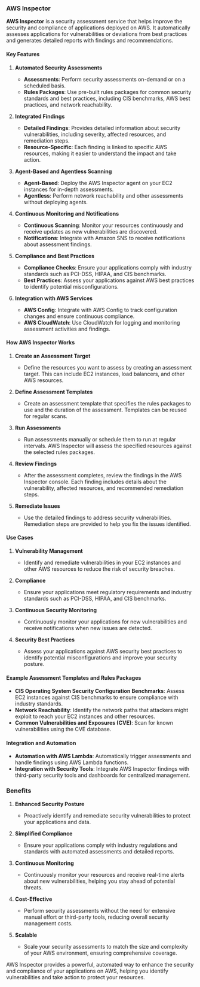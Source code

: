 ### AWS Inspector

**AWS Inspector** is a security assessment service that helps improve the security and compliance of applications deployed on AWS. It automatically assesses applications for vulnerabilities or deviations from best practices and generates detailed reports with findings and recommendations.

#### Key Features

1. **Automated Security Assessments**
   - **Assessments**: Perform security assessments on-demand or on a scheduled basis.
   - **Rules Packages**: Use pre-built rules packages for common security standards and best practices, including CIS benchmarks, AWS best practices, and network reachability.

2. **Integrated Findings**
   - **Detailed Findings**: Provides detailed information about security vulnerabilities, including severity, affected resources, and remediation steps.
   - **Resource-Specific**: Each finding is linked to specific AWS resources, making it easier to understand the impact and take action.

3. **Agent-Based and Agentless Scanning**
   - **Agent-Based**: Deploy the AWS Inspector agent on your EC2 instances for in-depth assessments.
   - **Agentless**: Perform network reachability and other assessments without deploying agents.

4. **Continuous Monitoring and Notifications**
   - **Continuous Scanning**: Monitor your resources continuously and receive updates as new vulnerabilities are discovered.
   - **Notifications**: Integrate with Amazon SNS to receive notifications about assessment findings.

5. **Compliance and Best Practices**
   - **Compliance Checks**: Ensure your applications comply with industry standards such as PCI-DSS, HIPAA, and CIS benchmarks.
   - **Best Practices**: Assess your applications against AWS best practices to identify potential misconfigurations.

6. **Integration with AWS Services**
   - **AWS Config**: Integrate with AWS Config to track configuration changes and ensure continuous compliance.
   - **AWS CloudWatch**: Use CloudWatch for logging and monitoring assessment activities and findings.

#### How AWS Inspector Works

1. **Create an Assessment Target**
   - Define the resources you want to assess by creating an assessment target. This can include EC2 instances, load balancers, and other AWS resources.

2. **Define Assessment Templates**
   - Create an assessment template that specifies the rules packages to use and the duration of the assessment. Templates can be reused for regular scans.

3. **Run Assessments**
   - Run assessments manually or schedule them to run at regular intervals. AWS Inspector will assess the specified resources against the selected rules packages.

4. **Review Findings**
   - After the assessment completes, review the findings in the AWS Inspector console. Each finding includes details about the vulnerability, affected resources, and recommended remediation steps.

5. **Remediate Issues**
   - Use the detailed findings to address security vulnerabilities. Remediation steps are provided to help you fix the issues identified.

#### Use Cases

1. **Vulnerability Management**
   - Identify and remediate vulnerabilities in your EC2 instances and other AWS resources to reduce the risk of security breaches.

2. **Compliance**
   - Ensure your applications meet regulatory requirements and industry standards such as PCI-DSS, HIPAA, and CIS benchmarks.

3. **Continuous Security Monitoring**
   - Continuously monitor your applications for new vulnerabilities and receive notifications when new issues are detected.

4. **Security Best Practices**
   - Assess your applications against AWS security best practices to identify potential misconfigurations and improve your security posture.

#### Example Assessment Templates and Rules Packages

- **CIS Operating System Security Configuration Benchmarks**: Assess EC2 instances against CIS benchmarks to ensure compliance with industry standards.
- **Network Reachability**: Identify the network paths that attackers might exploit to reach your EC2 instances and other resources.
- **Common Vulnerabilities and Exposures (CVE)**: Scan for known vulnerabilities using the CVE database.

#### Integration and Automation

- **Automation with AWS Lambda**: Automatically trigger assessments and handle findings using AWS Lambda functions.
- **Integration with Security Tools**: Integrate AWS Inspector findings with third-party security tools and dashboards for centralized management.

### Benefits

1. **Enhanced Security Posture**
   - Proactively identify and remediate security vulnerabilities to protect your applications and data.

2. **Simplified Compliance**
   - Ensure your applications comply with industry regulations and standards with automated assessments and detailed reports.

3. **Continuous Monitoring**
   - Continuously monitor your resources and receive real-time alerts about new vulnerabilities, helping you stay ahead of potential threats.

4. **Cost-Effective**
   - Perform security assessments without the need for extensive manual effort or third-party tools, reducing overall security management costs.

5. **Scalable**
   - Scale your security assessments to match the size and complexity of your AWS environment, ensuring comprehensive coverage.

AWS Inspector provides a powerful, automated way to enhance the security and compliance of your applications on AWS, helping you identify vulnerabilities and take action to protect your resources.